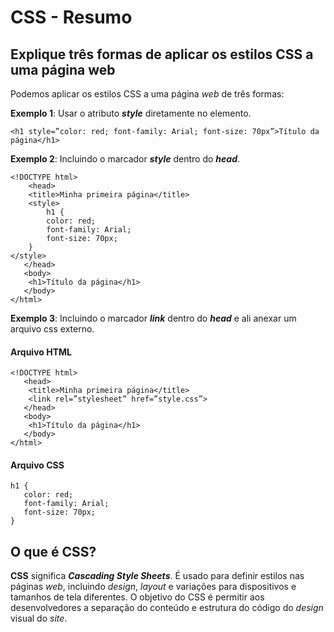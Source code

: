 # CSS - Resumo

## Explique três formas de aplicar os estilos CSS a uma página **web**

Podemos aplicar os estilos CSS a uma página *web* de três formas:

**Exemplo 1**: Usar o atributo ***style*** diretamente no elemento.

```
<h1 style=”color: red; font-family: Arial; font-size: 70px”>Título da página</h1>
```

**Exemplo 2**: Incluindo o marcador ***style*** dentro do ***head***.

```
<!DOCTYPE html>
    <head>
    <title>Minha primeira página</title>
    <style>
	    h1 {
		color: red;
		font-family: Arial;
		font-size: 70px;
    }
</style>
   </head>
   <body>
	<h1>Título da página</h1>
   </body>
</html>
```

**Exemplo 3**: Incluindo o marcador ***link*** dentro do ***head*** e ali anexar um arquivo css externo.

#### Arquivo HTML

```
<!DOCTYPE html>
   <head>
	<title>Minha primeira página</title>
	<link rel=”stylesheet” href=”style.css”>
   </head>
   <body>
	<h1>Título da página</h1>
   </body>
</html>
```

#### Arquivo CSS

```
h1 {
   color: red;
   font-family: Arial;
   font-size: 70px;
}
```

## O que é CSS?

**CSS** significa ***Cascading Style Sheets***. É usado para definir estilos nas páginas *web*, incluindo *design*, *layout* e variações para dispositivos e tamanhos de tela diferentes. O objetivo do CSS é permitir aos desenvolvedores a separação do conteúdo e estrutura do código do *design* visual do *site*.
